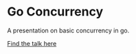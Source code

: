 # Go Concurrency
A presentation on basic concurrency in go.

[Find the talk here](http://talks.godoc.org/github.com/ghmeier/go-concurrency/presentation.slide#1)
